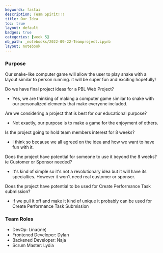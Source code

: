 ```yaml
---
keywords: fastai
description: Team Spirit!!!
title: Our Idea
toc: true 
layout: default
badges: true
categories: [week 5]
nb_path: _notebooks/2022-09-22-Teamproject.ipynb
layout: notebook
---
```


<!--
#################################################
### THIS FILE WAS AUTOGENERATED! DO NOT EDIT! ###
#################################################
# file to edit: _notebooks/2022-09-22-Teamproject.ipynb
-->

<div class="container" id="notebook-container">
        
<div class="cell border-box-sizing text_cell rendered"><div class="inner_cell">
<div class="text_cell_render border-box-sizing rendered_html">
<h3 id="Purpose">Purpose<a class="anchor-link" href="#Purpose"> </a></h3><p>Our snake-like computer game will allow the user to play snake with a layout similar to person running. it will be super fun and exciting hopefully!</p>

</div>
</div>
</div>
<div class="cell border-box-sizing text_cell rendered"><div class="inner_cell">
<div class="text_cell_render border-box-sizing rendered_html">
<p>Do we have final project ideas for a PBL Web Project?</p>
<ul>
<li>Yes, we are thinking of making a computer game similar to snake with our personalized elements that make everyone included.</li>
</ul>
<p>Are we considering a project that is best for our educational purpose?</p>
<ul>
<li>Not exactly, our purpose is to make a game for the enjoyment of others.</li>
</ul>
<p>Is the project going to hold team members interest for 8 weeks?</p>
<ul>
<li>I think so because we all agreed on the idea and how we want to have fun with it.</li>
</ul>
<p>Does the project have potential for someone to use it beyond the 8 weeks? ie Customer or Sponsor needed?</p>
<ul>
<li>It's kind of simple so it's not a revolutionary idea but it will have its 
specialties. However it won't need real customer or sponser.</li>
</ul>
<p>Does the project have potential to be used for Create Performance Task submission?</p>
<ul>
<li>If we pull it off and make it kind of unique it probably can be used for Create Performance Task Submission</li>
</ul>

</div>
</div>
</div>
<div class="cell border-box-sizing text_cell rendered"><div class="inner_cell">
<div class="text_cell_render border-box-sizing rendered_html">
<h3 id="Team-Roles">Team Roles<a class="anchor-link" href="#Team-Roles"> </a></h3><ul>
<li>DevOp: Lina(me)</li>
<li>Frontened Developer: Dylan</li>
<li>Backened Developer: Naja</li>
<li>Scrum Master: Lydia</li>
</ul>

</div>
</div>
</div>
</div>
 

